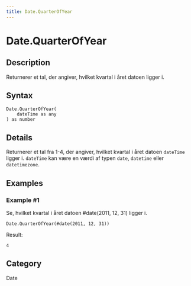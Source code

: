 ```yaml
---
title: Date.QuarterOfYear
---
```


# Date.QuarterOfYear


## Description

Returnerer et tal, der angiver, hvilket kvartal i året datoen ligger i.


## Syntax

```powerquery
Date.QuarterOfYear(
    dateTime as any
) as number
```


## Details

Returnerer et tal fra 1-4, der angiver, hvilket kvartal i året datoen <code>dateTime</code> ligger i. <code>dateTime</code> kan være en værdi af typen <code>date</code>, <code>datetime</code> eller <code>datetimezone</code>.


## Examples

### Example #1 
Se, hvilket kvartal i året datoen #date(2011, 12, 31) ligger i.
```powerquery
Date.QuarterOfYear(#date(2011, 12, 31))
```

Result: 
```powerquery
4
```




## Category
Date
